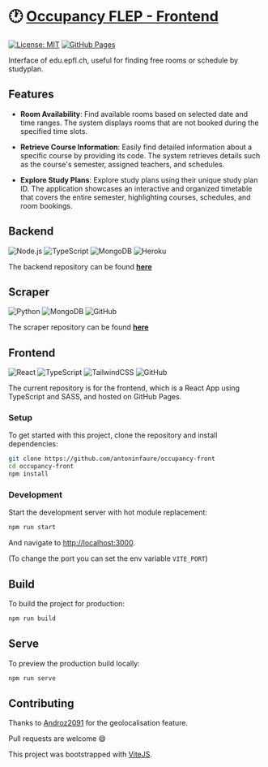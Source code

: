 # :clock1: [Occupancy FLEP - Frontend](https://occupancy.flep.ch/)

[![License: MIT](https://img.shields.io/badge/License-MIT-yellow.svg)](https://opensource.org/licenses/MIT) [![GitHub Pages](https://github.com/antoninfaure/occupancy-front/actions/workflows/pages/pages-build-deployment/badge.svg)](https://github.com/antoninfaure/occupancy-front/actions/workflows/pages/pages-build-deployment)

Interface of edu.epfl.ch, useful for finding free rooms or schedule by studyplan.

## Features

- **Room Availability**: Find available rooms based on selected date and time ranges. The system displays rooms that are not booked during the specified time slots.
  
- **Retrieve Course Information**: Easily find detailed information about a specific course by providing its code. The system retrieves details such as the course's semester, assigned teachers, and schedules.

- **Explore Study Plans**: Explore study plans using their unique study plan ID. The application showcases an interactive and organized timetable that covers the entire semester, highlighting courses, schedules, and room bookings.

## Backend
![Node.js](https://img.shields.io/badge/Node.js-%23000.svg?style=for-the-badge&logo=Node.js&logoColor=white&color=%23339933) ![TypeScript](https://img.shields.io/badge/typescript-%23007ACC.svg?style=for-the-badge&logo=typescript&logoColor=white) ![MongoDB](https://img.shields.io/badge/MongoDB-%23000.svg?style=for-the-badge&logo=MongoDB&logoColor=white&color=%2347A248) ![Heroku](https://img.shields.io/badge/heroku-%23430098.svg?style=for-the-badge&logo=heroku&logoColor=white) 

The backend repository can be found **[here](https://github.com/antoninfaure/occupancy-epfl)**

## Scraper
 ![Python](https://img.shields.io/badge/Python-%23000.svg?style=for-the-badge&logo=Python&logoColor=white&color=%233776AB) ![MongoDB](https://img.shields.io/badge/MongoDB-%23000.svg?style=for-the-badge&logo=MongoDB&logoColor=white&color=%2347A248) ![GitHub](https://img.shields.io/badge/GitHub-%23121011.svg?style=for-the-badge&logo=github&logoColor=white)

The scraper repository can be found **[here](https://github.com/antoninfaure/occupancy-scraper)**

## Frontend
![React](https://img.shields.io/badge/react-%2320232a.svg?style=for-the-badge&logo=react&logoColor=%2361DAFB) ![TypeScript](https://img.shields.io/badge/typescript-%23007ACC.svg?style=for-the-badge&logo=typescript&logoColor=white) ![TailwindCSS](https://img.shields.io/badge/SASS-hotpink.svg?style=for-the-badge&logo=tailwindcss&logoColor=white&color=%2306B6D4) ![GitHub](https://img.shields.io/badge/GitHub-%23121011.svg?style=for-the-badge&logo=github&logoColor=white)

The current repository is for the frontend, which is a React App using TypeScript and SASS, and hosted on GitHub Pages.

### Setup

To get started with this project, clone the repository and install dependencies:

```bash
git clone https://github.com/antoninfaure/occupancy-front
cd occupancy-front
npm install
```

### Development

Start the development server with hot module replacement:

```bash
npm run start
```

And navigate to [http://localhost:3000](http://localhost:3000).

(To change the port you can set the env variable `VITE_PORT`)

## Build

To build the project for production:

```bash
npm run build
```

## Serve

To preview the production build locally:

```bash
npm run serve
```

## Contributing

Thanks to [Androz2091](https://github.com/Androz2091) for the geolocalisation feature.

Pull requests are welcome :smile:

This project was bootstrapped with [ViteJS](https://vitejs.dev/).
